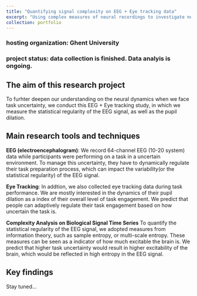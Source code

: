 ```yaml
---
title: "Quantifying signal complexity on EEG + Eye tracking data"
excerpt: "Using complex measures of neural recordings to investigate neural dynamics of task preparation<br/><img src='/website/images/frontpage.png' style='width: 40%; height: auto;'>"
collection: portfolio
---
```


### hosting organization: Ghent University
### project status: data collection is finished. Data analyis is ongoing.

## The aim of this research project
To furhter deepen our understanding on the neural dynamics when we face task uncertainty, we conduct this EEG + Eye tracking study, in which we measure the statistical regularity of the EEG signal, as well as the pupil dilation.

## Main research tools and techniques

**EEG \(electroencephalogram\)**: 
We record 64-channel EEG \(10-20 system\) data while participants were performing on a task in a uncertain environment. To manage this uncertainty, they have to dynamically regulate their task preparation process, which can impact the variability\(or the statistical regularity\) of the EEG signal.

**Eye Tracking**: 
In addtion, we also collected eye tracking data during task performance. We are mostly interested in the dynamics of their pupil dilation as a index of their overall level of task engagement. We predict that people can adaptively regulate their task engagement based on how uncertain the task is.

**Complexity Analysis on Biological Signal Time Series**
To quantify the statistical regularity of the EEG signal, we adopted measures from information theory, such as sample entropy, or multi-scale entropy. These measures can be seen as a indicator of how much excitable the brain is. We predict that higher task uncertainty would result in higher excitability of the brain, which would be reflected in high entropy in the EEG signal.

## Key findings
Stay tuned...